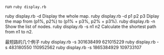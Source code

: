 run `ruby display.rb`

ruby display.rb -d            Display the whole map.
ruby display.rb -d p1 p2 p3   Diplay the map from (p1%, p2%) to (p1% + p3%, p2% + p3%).
ruby display.rb -n            Show the list of nodes.
ruby display.rb -s n1 n2      Calculate the shortest path from n1 to n2.

最短路的几个例子
ruby display.rb -s 301638499 621015229
ruby display.rb -s 483180550 110952562
ruby display.rb -s 1865384929 109733107